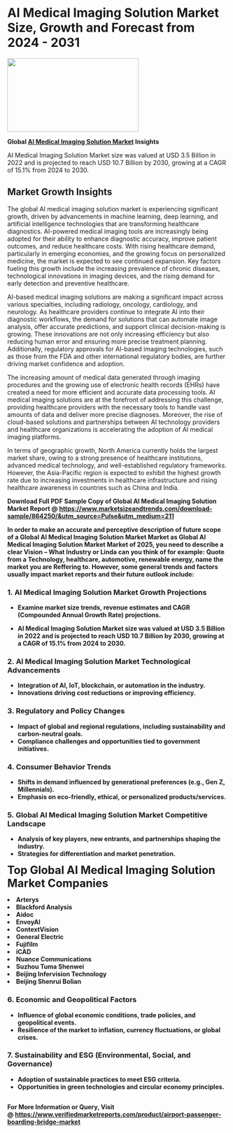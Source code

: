 <H1>AI Medical Imaging Solution Market Size, Growth and Forecast from 2024 - 2031</H1><img class="aligncenter size-medium wp-image-584254" src="https://thirdeyenews.in/wp-content/uploads/2024/09/Global-Market-Research-300x168.jpeg" alt="" width="300" height="168" /><p><strong>Global&nbsp;<a href="https://www.marketsizeandtrends.com/download-sample/864250/&amp;utm_source=Pulse&amp;utm_medium=211">AI Medical Imaging Solution Market</a> Insights</strong></p><p>AI Medical Imaging Solution Market size was valued at USD 3.5 Billion in 2022 and is projected to reach USD 10.7 Billion by 2030, growing at a CAGR of 15.1% from 2024 to 2030.</p><p><h2>Market Growth Insights</h2> <p>The global AI medical imaging solution market is experiencing significant growth, driven by advancements in machine learning, deep learning, and artificial intelligence technologies that are transforming healthcare diagnostics. AI-powered medical imaging tools are increasingly being adopted for their ability to enhance diagnostic accuracy, improve patient outcomes, and reduce healthcare costs. With rising healthcare demand, particularly in emerging economies, and the growing focus on personalized medicine, the market is expected to see continued expansion. Key factors fueling this growth include the increasing prevalence of chronic diseases, technological innovations in imaging devices, and the rising demand for early detection and preventive healthcare.</p> <p><strong></strong></p> <p>AI-based medical imaging solutions are making a significant impact across various specialties, including radiology, oncology, cardiology, and neurology. As healthcare providers continue to integrate AI into their diagnostic workflows, the demand for solutions that can automate image analysis, offer accurate predictions, and support clinical decision-making is growing. These innovations are not only increasing efficiency but also reducing human error and ensuring more precise treatment planning. Additionally, regulatory approvals for AI-based imaging technologies, such as those from the FDA and other international regulatory bodies, are further driving market confidence and adoption.</p> <p>The increasing amount of medical data generated through imaging procedures and the growing use of electronic health records (EHRs) have created a need for more efficient and accurate data processing tools. AI medical imaging solutions are at the forefront of addressing this challenge, providing healthcare providers with the necessary tools to handle vast amounts of data and deliver more precise diagnoses. Moreover, the rise of cloud-based solutions and partnerships between AI technology providers and healthcare organizations is accelerating the adoption of AI medical imaging platforms.</p> <p>In terms of geographic growth, North America currently holds the largest market share, owing to a strong presence of healthcare institutions, advanced medical technology, and well-established regulatory frameworks. However, the Asia-Pacific region is expected to exhibit the highest growth rate due to increasing investments in healthcare infrastructure and rising healthcare awareness in countries such as China and India.</p> <p><strong></p><p><span class=""><strong>Download Full PDF Sample Copy of Global AI Medical Imaging Solution Market Report</strong> @ <a href="https://www.marketsizeandtrends.com/download-sample/864250/&amp;utm_source=Pulse&amp;utm_medium=211" target="_blank">https://www.marketsizeandtrends.com/download-sample/864250/&amp;utm_source=Pulse&amp;utm_medium=211</a></span></p><p>In order to make an accurate and perceptive description of future scope of a Global&nbsp;AI Medical Imaging Solution Market Market as Global&nbsp;AI Medical Imaging Solution Market Market of 2025, you need to describe a clear Vision &ndash; What Industry or Linda can you think of for example: Quote from a Technology, healthcare, automotive, renewable energy, name the market you are Reffering to. However, some general trends and factors usually impact market reports and their future outlook include:</p><h3>1.&nbsp;<strong>AI Medical Imaging Solution Market Growth Projections</strong></h3><ul><li>Examine market size trends, revenue estimates and CAGR (Compounded Annual Growth Rate) projections.</li><li><p>AI Medical Imaging Solution Market size was valued at USD 3.5 Billion in 2022 and is projected to reach USD 10.7 Billion by 2030, growing at a CAGR of 15.1% from 2024 to 2030.</p></li></ul><h3>2.&nbsp;<strong>AI Medical Imaging Solution Market Technological Advancements</strong></h3><ul><li>Integration of AI, IoT, blockchain, or automation in the industry.</li><li>Innovations driving cost reductions or improving efficiency.</li></ul><h3>3.&nbsp;<strong>Regulatory and Policy Changes</strong></h3><ul><li>Impact of global and regional regulations, including sustainability and carbon-neutral goals.</li><li>Compliance challenges and opportunities tied to government initiatives.</li></ul><h3>4.&nbsp;<strong>Consumer Behavior Trends</strong></h3><ul><li>Shifts in demand influenced by generational preferences (e.g., Gen Z, Millennials).</li><li>Emphasis on eco-friendly, ethical, or personalized products/services.</li></ul><h3>5.&nbsp;<strong>Global AI Medical Imaging Solution Market Competitive Landscape</strong></h3><ul><li>Analysis of key players, new entrants, and partnerships shaping the industry.</li><li>Strategies for differentiation and market penetration.</li></ul><p data-pm-slice="1 1 []"><span style="color: inherit; font-family: inherit; font-size: 25px;">Top Global AI Medical Imaging Solution Market Companies</span></p><div class="" data-test-id=""><p><li>Arterys</li><li> Blackford Analysis</li><li> Aidoc</li><li> EnvoyAI</li><li> ContextVision</li><li> General Electric</li><li> Fujifilm</li><li> iCAD</li><li> Nuance Communications</li><li> Suzhou Tuma Shenwei</li><li> Beijing Infervision Technology</li><li> Beijing Shenrui Bolian</li></p></div><h3>6.&nbsp;<strong>Economic and Geopolitical Factors</strong></h3><ul><li>Influence of global economic conditions, trade policies, and geopolitical events.</li><li>Resilience of the market to inflation, currency fluctuations, or global crises.</li></ul><h3>7.&nbsp;<strong>Sustainability and ESG (Environmental, Social, and Governance)</strong></h3><ul><li>Adoption of sustainable practices to meet ESG criteria.</li><li>Opportunities in green technologies and circular economy principles.</li></ul><h2><strong style="font-size: 14px;">For More Information or Query, Visit @&nbsp;</strong><a style="background-color: #ffffff; font-size: 14px;" href="https://www.marketsizeandtrends.com/report/ai-medical-imaging-solution-market/" target="_blank">https://www.verifiedmarketreports.com/product/airport-passenger-boarding-bridge-market</a></h2>
